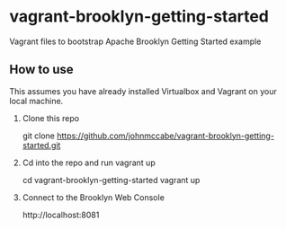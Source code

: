 # vagrant-brooklyn-getting-started
Vagrant files to bootstrap Apache Brooklyn Getting Started example

## How to use

This assumes you have already installed Virtualbox and Vagrant on your local machine.

1. Clone this repo

    git clone https://github.com/johnmccabe/vagrant-brooklyn-getting-started.git

2. Cd into the repo and run vagrant up

    cd vagrant-brooklyn-getting-started
    vagrant up

3. Connect to the Brooklyn Web Console

    http://localhost:8081
